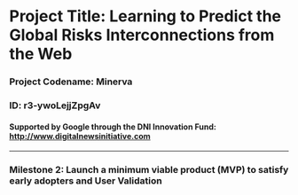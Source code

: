 # Project Title: Learning to Predict the Global Risks Interconnections from the Web
### Project Codename: Minerva
### ID: r3-ywoLejjZpgAv
#### Supported by Google through the DNI Innovation Fund: http://www.digitalnewsinitiative.com

---

### Milestone 2: Launch a minimum viable product (MVP) to satisfy early adopters and User Validation


